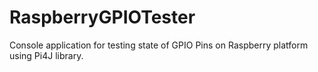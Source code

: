 # RaspberryGPIOTester
Console application for testing state of GPIO Pins on Raspberry platform using Pi4J library.
